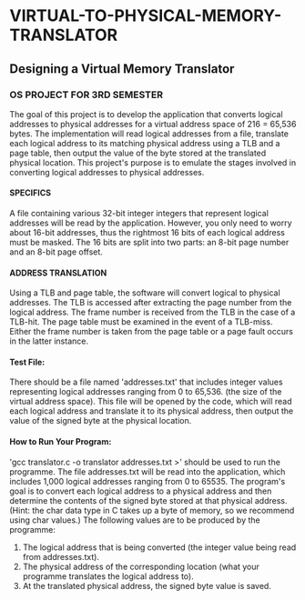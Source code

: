# VIRTUAL-TO-PHYSICAL-MEMORY-TRANSLATOR
  
## Designing a Virtual Memory Translator  
### OS PROJECT FOR 3RD SEMESTER  
The goal of this project is to develop the application that converts logical addresses to physical addresses for a virtual address space of 216 = 65,536 bytes. The implementation will read logical addresses from a file, translate each logical address to its matching physical address using a TLB and a page table, then output the value of the byte stored at the translated physical location. This project's purpose is to emulate the stages involved in converting logical addresses to physical addresses.
#### SPECIFICS  
A file containing various 32-bit integer integers that represent logical addresses will be read by the application. However, you only need to worry about 16-bit addresses, thus the rightmost 16 bits of each logical address must be masked. The 16 bits are split into two parts: an 8-bit page number and an 8-bit page offset.

#### ADDRESS TRANSLATION  
Using a TLB and page table, the software will convert logical to physical addresses. The TLB is accessed after extracting the page number from the logical address. The frame number is received from the TLB in the case of a TLB-hit. The page table must be examined in the event of a TLB-miss. Either the frame number is taken from the page table or a page fault occurs in the latter instance.

#### Test File:  
There should be a file named 'addresses.txt' that includes integer values representing logical addresses ranging from 0 to 65,536. (the size of the virtual address space). This file will be opened by the code, which will read each logical address and translate it to its physical address, then output the value of the signed byte at the physical location. 


#### How to Run Your Program:
'gcc translator.c -o translator addresses.txt >' should be used to run the programme.
The file addresses.txt will be read into the application, which includes 1,000 logical addresses ranging from 0 to 65535.
The program's goal is to convert each logical address to a physical address and then determine the contents of the signed byte stored at that physical address. (Hint: the char data type in C takes up a byte of memory, so we recommend using char values.)
The following values are to be produced by the programme:
1. The logical address that is being converted (the integer value being read from addresses.txt).
2. The physical address of the corresponding location (what your programme translates the logical address to).
3. At the translated physical address, the signed byte value is saved.
